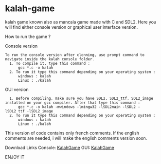 # kalah-game
kalah game known also as mancala game made with C and SDL2. Here you will find either console version or graphical user interface version.

How to run the game ?

  Console version
  
    To run the console version after clonning, use prompt command to navigate inside the kalah console folder. 
      1. To compile it, type this command :
          gcc *.c -o kalah
      2. To run it type this command depending on your operating system : 
          windows : kalah
          Linux : ./kalah
  
   GUI version
  
      1. Before compiling, make sure you have SDL2, SDL2_ttf, SDL2_image installed on your gcc compiler. After that type this command : 
          gcc *.c -o kalah -mwindows -lmingw32 -lSDL2main -lSDL2 -lSDL2_ttf -lSDL2_image
      2. To run it type this command depending on your operating system :
          windows : kalah
          Linux : ./kalah
          
 This version of code contains only french comments. If the english comments are needed, i will make the english comments version soon.
 
 Download Links
    Console: [KalahGame](http://www.mediafire.com/file/dea7hup4amralo9/Kalah_Console.rar/file)
    GUI: [KalahGame](http://www.mediafire.com/file/qzxo0g3myhcpbt1/Kalah_SDL2.rar/file)
  
 
 ENJOY IT
    


